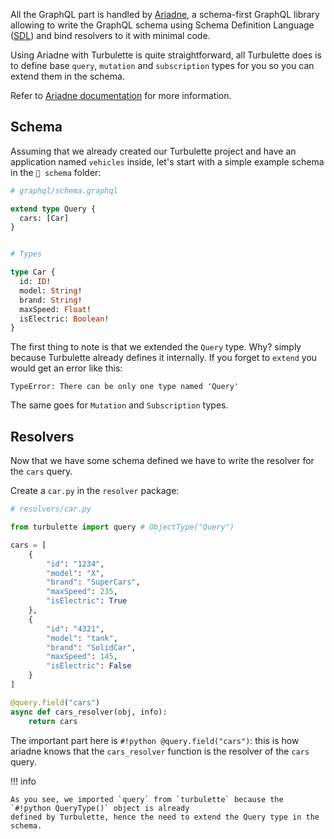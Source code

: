 All the GraphQL part is handled by [Ariadne](https://ariadnegraphql.org/), a schema-first GraphQL library allowing to write the GraphQL schema using Schema Definition Language ([SDL](https://graphql.org/learn/schema/#type-language)) and bind resolvers to it with minimal code.

Using Ariadne with Turbulette is quite straightforward, all Turbulette does is to define base `query`, `mutation` and `subscription` types for you so you can extend them in the schema.

Refer to [Ariadne documentation](https://ariadnegraphql.org/) for more information.

## Schema

Assuming that we already created our Turbulette project and have an application named `vehicles` inside, let's start with a simple example schema in the `📁 schema` folder:

```graphql
# graphql/schema.graphql

extend type Query {
  cars: [Car]
}


# Types

type Car {
  id: ID!
  model: String!
  brand: String!
  maxSpeed: Float!
  isElectric: Boolean!
}
```

The first thing to note is that we extended the `Query` type. Why? simply because Turbulette already defines it internally. If you forget to `extend` you would get an error like this:

```console
TypeError: There can be only one type named 'Query'
```

The same goes for `Mutation` and `Subscription` types.

## Resolvers

Now that we have some schema defined we have to write the resolver for the `cars` query.

Create a `car.py` in the `resolver` package:

```python hl_lines="22"
# resolvers/car.py

from turbulette import query # ObjectType("Query")

cars = [
    {
        "id": "1234",
        "model": "X",
        "brand": "SuperCars",
        "maxSpeed": 235,
        "isElectric": True
    },
    {
        "id": "4321",
        "model": "tank",
        "brand": "SolidCar",
        "maxSpeed": 145,
        "isElectric": False
    }
]

@query.field("cars")
async def cars_resolver(obj, info):
    return cars
```

The important part here is `#!python @query.field("cars")`: this is how ariadne knows that the `cars_resolver` function is the resolver of the `cars` query.

!!! info

    As you see, we imported `query` from `turbulette` because the `#!python QueryType()` object is already
    defined by Turbulette, hence the need to extend the Query type in the schema.
